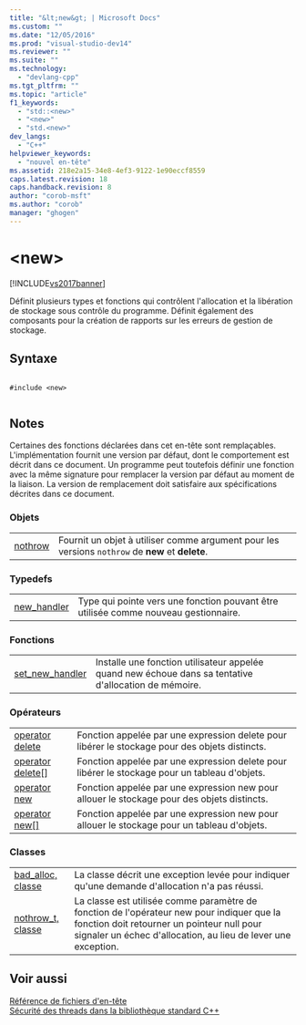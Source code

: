 ```yaml
---
title: "&lt;new&gt; | Microsoft Docs"
ms.custom: ""
ms.date: "12/05/2016"
ms.prod: "visual-studio-dev14"
ms.reviewer: ""
ms.suite: ""
ms.technology: 
  - "devlang-cpp"
ms.tgt_pltfrm: ""
ms.topic: "article"
f1_keywords: 
  - "std::<new>"
  - "<new>"
  - "std.<new>"
dev_langs: 
  - "C++"
helpviewer_keywords: 
  - "nouvel en-tête"
ms.assetid: 218e2a15-34e8-4ef3-9122-1e90eccf8559
caps.latest.revision: 18
caps.handback.revision: 8
author: "corob-msft"
ms.author: "corob"
manager: "ghogen"
---
```

# &lt;new&gt;
[!INCLUDE[vs2017banner](../assembler/inline/includes/vs2017banner.md)]

Définit plusieurs types et fonctions qui contrôlent l'allocation et la libération de stockage sous contrôle du programme.  Définit également des composants pour la création de rapports sur les erreurs de gestion de stockage.  
  
## Syntaxe  
  
```  
  
#include <new>  
  
```  
  
## Notes  
 Certaines des fonctions déclarées dans cet en\-tête sont remplaçables.  L'implémentation fournit une version par défaut, dont le comportement est décrit dans ce document.  Un programme peut toutefois définir une fonction avec la même signature pour remplacer la version par défaut au moment de la liaison.  La version de remplacement doit satisfaire aux spécifications décrites dans ce document.  
  
### Objets  
  
|||  
|-|-|  
|[nothrow](../Topic/nothrow%20\(%3Cnew%3E\).md)|Fournit un objet à utiliser comme argument pour les versions `nothrow` de **new** et **delete**.|  
  
### Typedefs  
  
|||  
|-|-|  
|[new\_handler](../Topic/new_handler.md)|Type qui pointe vers une fonction pouvant être utilisée comme nouveau gestionnaire.|  
  
### Fonctions  
  
|||  
|-|-|  
|[set\_new\_handler](../Topic/set_new_handler.md)|Installe une fonction utilisateur appelée quand new échoue dans sa tentative d'allocation de mémoire.|  
  
### Opérateurs  
  
|||  
|-|-|  
|[operator delete](../Topic/operator%20delete%20\(%3Cnew%3E\).md)|Fonction appelée par une expression delete pour libérer le stockage pour des objets distincts.|  
|[operator delete&#91;&#93;](../Topic/operator%20delete\(%3Cnew%3E\).md)|Fonction appelée par une expression delete pour libérer le stockage pour un tableau d'objets.|  
|[operator new](../Topic/operator%20new%20\(%3Cnew%3E\).md)|Fonction appelée par une expression new pour allouer le stockage pour des objets distincts.|  
|[operator new&#91;&#93;](../Topic/operator%20new\(%3Cnew%3E\).md)|Fonction appelée par une expression new pour allouer le stockage pour un tableau d'objets.|  
  
### Classes  
  
|||  
|-|-|  
|[bad\_alloc, classe](../standard-library/bad-alloc-class.md)|La classe décrit une exception levée pour indiquer qu'une demande d'allocation n'a pas réussi.|  
|[nothrow\_t, classe](../standard-library/nothrow-t-structure.md)|La classe est utilisée comme paramètre de fonction de l'opérateur new pour indiquer que la fonction doit retourner un pointeur null pour signaler un échec d'allocation, au lieu de lever une exception.|  
  
## Voir aussi  
 [Référence de fichiers d'en\-tête](../standard-library/cpp-standard-library-header-files.md)   
 [Sécurité des threads dans la bibliothèque standard C\+\+](../standard-library/thread-safety-in-the-cpp-standard-library.md)